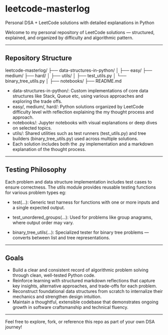 # leetcode-masterlog
Personal DSA + LeetCode solutions with detailed explanations in Python

Welcome to my personal repository of LeetCode solutions — structured, explained, and organized by difficulty and algorithmic pattern. 

---
## Repository Structure
leetcode-masterlog/
├── data-structures-in-python/
│
├── easy/
├── medium/
├── hard/
│
├── utils/
│ ├── test_utils.py
│ └── binary_tree_utils.py
│
├── notebooks/
├── README.md


- data-structures-in-python/: Custom implementations of core data structures like Stack, Queue etc, using various approaches and exploring the trade offs.
- easy/, medium/, hard/: Python solutions organized by LeetCode difficulty level with reflection explaining the my thought process and approach.
- notebooks/: Jupyter notebooks with visual explanations or deep dives on selected topics.
- utils/: Shared utilities such as test runners (test_utils.py) and tree builders (binary_tree_utils.py) used across multiple solutions.
- Each solution includes both the .py implementation and a markdown explanation of the thought process.
---

## Testing Philosophy

Each problem and data structure implementation includes test cases to ensure correctness. The utils module provides reusable testing functions for various problem types eg:

- test(...): Generic test harness for functions with one or more inputs and a single expected output.

- test_unordered_groups(...): Used for problems like group anagrams, where output order may vary.

- binary_tree_utils(...): Specialized tester for binary tree problems — converts between list and tree representations.

---

## Goals

- Build a clear and consistent record of algorithmic problem solving through clean, well-tested Python code.
- Reinforce learning with structured markdown reflections that capture key insights, alternative approaches, and trade-offs for each problem.
- Reconstruct foundational data structures from scratch to internalize their mechanics and strengthen design intuition.
- Maintain a thoughtful, extensible codebase that demonstrates ongoing growth in software craftsmanship and technical fluency.

---

Feel free to explore, fork, or reference this repo as part of your own DSA journey!
